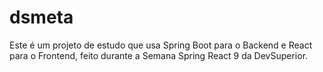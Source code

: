 # dsmeta
Este é um projeto de estudo que usa Spring Boot para o Backend e React para o Frontend, feito durante a Semana Spring React 9 da DevSuperior.

